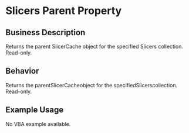 # Slicers Parent Property

## Business Description
Returns the parent SlicerCache object for the specified Slicers collection. Read-only.

## Behavior
Returns the parentSlicerCacheobject for the specifiedSlicerscollection. Read-only.

## Example Usage
No VBA example available.